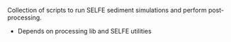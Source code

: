 Collection of scripts to run SELFE sediment simulations and perform post-processing.
- Depends on processing lib and SELFE utilities
